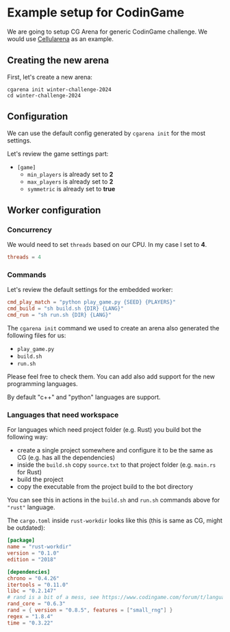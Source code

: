 # Example setup for CodinGame

We are going to setup CG Arena for generic CodinGame challenge. We would use [Cellularena](https://www.codingame.com/multiplayer/bot-programming/winter-challenge-2024) as an example.

## Creating the new arena

First, let's create a new arena:

```
cgarena init winter-challenge-2024
cd winter-challenge-2024
```

## Configuration

We can use the default config generated by `cgarena init` for the most settings.

Let's review the game settings part:

- `[game]`
  - `min_players` is already set to **2**
  - `max_players` is already set to **2**
  - `symmetric` is already set to **true**

## Worker configuration

### Concurrency

We would need to set `threads` based on our CPU. In my case I set to **4**.

```toml
threads = 4
```

### Commands

Let's review the default settings for the embedded worker:

```toml
cmd_play_match = "python play_game.py {SEED} {PLAYERS}"
cmd_build = "sh build.sh {DIR} {LANG}"
cmd_run = "sh run.sh {DIR} {LANG}"
```

The `cgarena init` command we used to create an arena also generated the following files for us:

- `play_game.py`
- `build.sh`
- `run.sh`

Please feel free to check them. You can add also add support for the new programming languages.

By default "c++" and "python" languages are support. 

### Languages that need workspace

For languages which need project folder (e.g. Rust) you build bot the following way:

- create a single project somewhere and configure it to be the same as CG (e.g. has all the dependencies)
- inside the `build.sh` copy `source.txt` to that project folder (e.g. `main.rs` for Rust)
- build the project
- copy the executable from the project build to the bot directory

You can see this in actions in the `build.sh` and `run.sh` commands above for `"rust"` language.

The `cargo.toml` inside `rust-workdir` looks like this (this is same as CG, might be outdated):

```toml
[package]
name = "rust-workdir"
version = "0.1.0"
edition = "2018"

[dependencies]
chrono = "0.4.26"
itertools = "0.11.0"
libc = "0.2.147"
# rand is a bit of a mess, see https://www.codingame.com/forum/t/languages-update/1574/120
rand_core = "0.6.3"
rand = { version = "0.8.5", features = ["small_rng"] }
regex = "1.8.4"
time = "0.3.22"
```